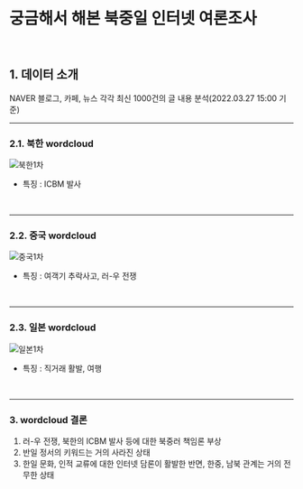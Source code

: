 # 궁금해서 해본 북중일 인터넷 여론조사
<br/>

## **1. 데이터 소개**

NAVER 블로그, 카페, 뉴스 각각 최신 1000건의 글 내용 분석(2022.03.27 15:00 기준)


-------------------------------------------------------------
### **2.1. 북한 wordcloud**
![북한1차](https://user-images.githubusercontent.com/87745990/160325731-13eb911a-9889-4c52-9f99-979bf5210d1b.png)


- 특징 : ICBM 발사 


<br/>

-------------------------------------------------------------
### **2.2. 중국 wordcloud**
![중국1차](https://user-images.githubusercontent.com/87745990/160325683-59ddf5d9-342f-43ce-8861-fe923527e4f1.png)


- 특징 : 여객기 추락사고, 러-우 전쟁


<br/>


-------------------------------------------------------------
### **2.3. 일본 wordcloud**
![일본1차](https://user-images.githubusercontent.com/87745990/160325712-3999f76b-3df3-4476-8e88-a75994ba5ab5.png)


- 특징 : 직거래 활발, 여행


<br/>

-------------------------------------------------------------
### **3. wordcloud 결론**

1. 러-우 전쟁, 북한의 ICBM 발사 등에 대한 북중러 책임론 부상
2. 반일 정서의 키워드는 거의 사라진 상태 
3. 한일 문화, 인적 교류에 대한 인터넷 담론이 활발한 반면, 한중, 남북 관계는 거의 전무한 상태


